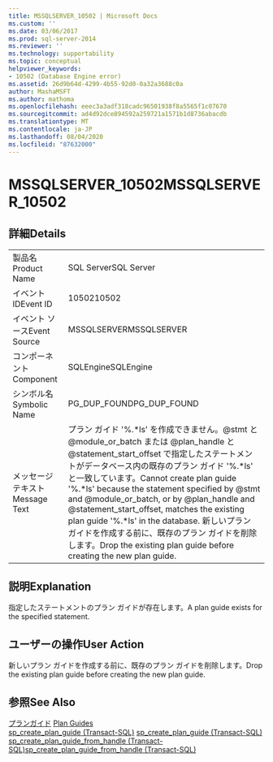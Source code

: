 ```yaml
---
title: MSSQLSERVER_10502 | Microsoft Docs
ms.custom: ''
ms.date: 03/06/2017
ms.prod: sql-server-2014
ms.reviewer: ''
ms.technology: supportability
ms.topic: conceptual
helpviewer_keywords:
- 10502 (Database Engine error)
ms.assetid: 26d9b64d-4299-4b55-92d0-0a32a3688c0a
author: MashaMSFT
ms.author: mathoma
ms.openlocfilehash: eeec3a3adf318cadc96501938f8a5565f1c07670
ms.sourcegitcommit: ad4d92dce894592a259721a1571b1d8736abacdb
ms.translationtype: MT
ms.contentlocale: ja-JP
ms.lasthandoff: 08/04/2020
ms.locfileid: "87632000"
---
```

# <a name="mssqlserver_10502"></a><span data-ttu-id="d0cd7-102">MSSQLSERVER_10502</span><span class="sxs-lookup"><span data-stu-id="d0cd7-102">MSSQLSERVER_10502</span></span>
    
## <a name="details"></a><span data-ttu-id="d0cd7-103">詳細</span><span class="sxs-lookup"><span data-stu-id="d0cd7-103">Details</span></span>  
  
|||  
|-|-|  
|<span data-ttu-id="d0cd7-104">製品名</span><span class="sxs-lookup"><span data-stu-id="d0cd7-104">Product Name</span></span>|<span data-ttu-id="d0cd7-105">SQL Server</span><span class="sxs-lookup"><span data-stu-id="d0cd7-105">SQL Server</span></span>|  
|<span data-ttu-id="d0cd7-106">イベント ID</span><span class="sxs-lookup"><span data-stu-id="d0cd7-106">Event ID</span></span>|<span data-ttu-id="d0cd7-107">10502</span><span class="sxs-lookup"><span data-stu-id="d0cd7-107">10502</span></span>|  
|<span data-ttu-id="d0cd7-108">イベント ソース</span><span class="sxs-lookup"><span data-stu-id="d0cd7-108">Event Source</span></span>|<span data-ttu-id="d0cd7-109">MSSQLSERVER</span><span class="sxs-lookup"><span data-stu-id="d0cd7-109">MSSQLSERVER</span></span>|  
|<span data-ttu-id="d0cd7-110">コンポーネント</span><span class="sxs-lookup"><span data-stu-id="d0cd7-110">Component</span></span>|<span data-ttu-id="d0cd7-111">SQLEngine</span><span class="sxs-lookup"><span data-stu-id="d0cd7-111">SQLEngine</span></span>|  
|<span data-ttu-id="d0cd7-112">シンボル名</span><span class="sxs-lookup"><span data-stu-id="d0cd7-112">Symbolic Name</span></span>|<span data-ttu-id="d0cd7-113">PG_DUP_FOUND</span><span class="sxs-lookup"><span data-stu-id="d0cd7-113">PG_DUP_FOUND</span></span>|  
|<span data-ttu-id="d0cd7-114">メッセージ テキスト</span><span class="sxs-lookup"><span data-stu-id="d0cd7-114">Message Text</span></span>|<span data-ttu-id="d0cd7-115">プラン ガイド '%.\*ls' を作成できません。@stmt と @module_or_batch または @plan_handle と @statement_start_offset で指定したステートメントがデータベース内の既存のプラン ガイド '%.\*ls' と一致しています。</span><span class="sxs-lookup"><span data-stu-id="d0cd7-115">Cannot create plan guide '%.\*ls' because the statement specified by @stmt and @module_or_batch, or by @plan_handle and @statement_start_offset, matches the existing plan guide '%.\*ls' in the database.</span></span> <span data-ttu-id="d0cd7-116">新しいプラン ガイドを作成する前に、既存のプラン ガイドを削除します。</span><span class="sxs-lookup"><span data-stu-id="d0cd7-116">Drop the existing plan guide before creating the new plan guide.</span></span>|  
  
## <a name="explanation"></a><span data-ttu-id="d0cd7-117">説明</span><span class="sxs-lookup"><span data-stu-id="d0cd7-117">Explanation</span></span>  
 <span data-ttu-id="d0cd7-118">指定したステートメントのプラン ガイドが存在します。</span><span class="sxs-lookup"><span data-stu-id="d0cd7-118">A plan guide exists for the specified statement.</span></span>  
  
## <a name="user-action"></a><span data-ttu-id="d0cd7-119">ユーザーの操作</span><span class="sxs-lookup"><span data-stu-id="d0cd7-119">User Action</span></span>  
 <span data-ttu-id="d0cd7-120">新しいプラン ガイドを作成する前に、既存のプラン ガイドを削除します。</span><span class="sxs-lookup"><span data-stu-id="d0cd7-120">Drop the existing plan guide before creating the new plan guide.</span></span>  
  
## <a name="see-also"></a><span data-ttu-id="d0cd7-121">参照</span><span class="sxs-lookup"><span data-stu-id="d0cd7-121">See Also</span></span>  
 <span data-ttu-id="d0cd7-122">[プランガイド](../performance/plan-guides.md) </span><span class="sxs-lookup"><span data-stu-id="d0cd7-122">[Plan Guides](../performance/plan-guides.md) </span></span>  
 <span data-ttu-id="d0cd7-123">[sp_create_plan_guide &#40;Transact-SQL&#41;](/sql/relational-databases/system-stored-procedures/sp-create-plan-guide-transact-sql) </span><span class="sxs-lookup"><span data-stu-id="d0cd7-123">[sp_create_plan_guide &#40;Transact-SQL&#41;](/sql/relational-databases/system-stored-procedures/sp-create-plan-guide-transact-sql) </span></span>  
 [<span data-ttu-id="d0cd7-124">sp_create_plan_guide_from_handle &#40;Transact-SQL&#41;</span><span class="sxs-lookup"><span data-stu-id="d0cd7-124">sp_create_plan_guide_from_handle &#40;Transact-SQL&#41;</span></span>](/sql/relational-databases/system-stored-procedures/sp-create-plan-guide-from-handle-transact-sql)  
  
  
